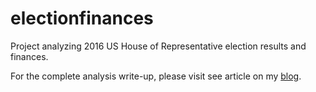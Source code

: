 # electionfinances
Project analyzing 2016 US House of Representative election results and finances.

For the complete analysis write-up, please visit see article on my [blog](https://doublee.io/blog/2019/10/30/analyzing-campaign-finances).
